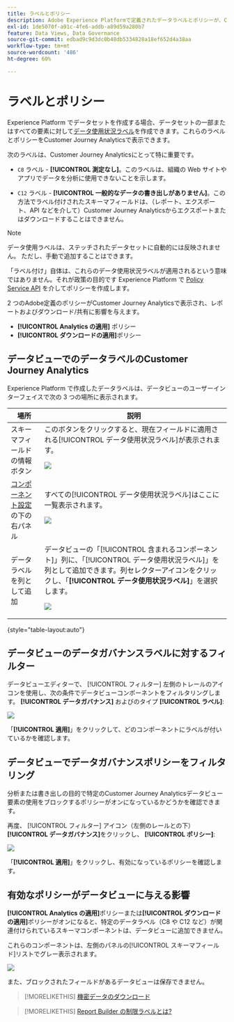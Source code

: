 ```yaml
---
title: ラベルとポリシー
description: Adobe Experience Platformで定義されたデータラベルとポリシーが、Customer Journey Analyticsのデータビューとレポートに与える影響について説明します。
exl-id: 1de5070f-a91c-4fe6-addb-a89d59a280b7
feature: Data Views, Data Governance
source-git-commit: edbad9c9d3dc0b48db5334828a18ef652d4a38aa
workflow-type: tm+mt
source-wordcount: '486'
ht-degree: 60%

---
```


# ラベルとポリシー

Experience Platform でデータセットを作成する場合、データセットの一部またはすべての要素に対して[データ使用状況ラベル](https://experienceleague.adobe.com/docs/experience-platform/data-governance/labels/reference.html?lang=ja)を作成できます。これらのラベルとポリシーをCustomer Journey Analyticsで表示できます。

次のラベルは、Customer Journey Analyticsにとって特に重要です。

* `C8` ラベル - **[!UICONTROL 測定なし]**。このラベルは、組織の Web サイトやアプリでデータを分析に使用できないことを示します。

* `C12` ラベル - **[!UICONTROL 一般的なデータの書き出しがありません]**。この方法でラベル付けされたスキーマフィールドは、（レポート、エクスポート、API などを介して）Customer Journey Analyticsからエクスポートまたはダウンロードすることはできません。

>[!NOTE]
>
>データ使用ラベルは、ステッチされたデータセットに自動的には反映されません。 ただし、手動で追加することはできます。

「ラベル付け」自体は、これらのデータ使用状況ラベルが適用されるという意味ではありません。それが政策の目的です Experience Platform で [Policy Service API](https://experienceleague.adobe.com/docs/experience-platform/data-governance/api/overview.html?lang=ja) を介してポリシーを作成します。

2 つのAdobe定義のポリシーがCustomer Journey Analyticsで表示され、レポートおよびダウンロード/共有に影響を与えます。

* **[!UICONTROL Analytics の適用]** ポリシー
* **[!UICONTROL ダウンロードの適用]**&#x200B;ポリシー

## データビューでのデータラベルのCustomer Journey Analytics

Experience Platform で作成したデータラベルは、データビューのユーザーインターフェイスで次の 3 つの場所に表示されます。

| 場所 | 説明 |
| --- | --- |
| スキーマフィールドの情報ボタン | このボタンをクリックすると、現在フィールドに適用される[!UICONTROL データ使用状況ラベル]が表示されます。<p>![](assets/data-label-left.png) |
| [コンポーネント設定](/help/data-views/component-settings/overview.md)の下の右パネル | すべての[!UICONTROL データ使用状況ラベル]はここに一覧表示されます。<p>![](assets/data-label-right.png) |
| データラベルを列として追加 | データビューの「[!UICONTROL 含まれるコンポーネント]」列に、「[!UICONTROL データ使用状況ラベル]」を列として追加できます。列セレクターアイコンをクリックし、「**[!UICONTROL データ使用状況ラベル]**」を選択します。<p>![](assets/data-label-column.png) |

{style="table-layout:auto"}

## データビューのデータガバナンスラベルに対するフィルター

データビューエディターで、 [!UICONTROL フィルター] 左側のトレールのアイコンを使用し、次の条件でデータビューコンポーネントをフィルタリングします。 **[!UICONTROL データガバナンス]** およびのタイプ **[!UICONTROL ラベル]**:

![](assets/filter-labels.png)

「**[!UICONTROL 適用]**」をクリックして、どのコンポーネントにラベルが付いているかを確認します。

## データビューでデータガバナンスポリシーをフィルタリング

分析または書き出しの目的で特定のCustomer Journey Analyticsデータビュー要素の使用をブロックするポリシーがオンになっているかどうかを確認できます。

再度、 [!UICONTROL フィルター] アイコン（左側のレールとの下） **[!UICONTROL データガバナンス]**&#x200B;をクリックし、 **[!UICONTROL ポリシー]**:

![](assets/filter-policies.png)

「**[!UICONTROL 適用]**」をクリックし、有効になっているポリシーを確認します。

## 有効なポリシーがデータビューに与える影響

**[!UICONTROL Analytics の適用]**&#x200B;ポリシーまたは&#x200B;**[!UICONTROL ダウンロードの適用]**&#x200B;ポリシーがオンになると、特定のデータラベル（C8 や C12 など）が関連付けられているスキーマコンポーネントは、データビューに追加できません。

これらのコンポーネントは、左側のパネルの[!UICONTROL スキーマフィールド]リストでグレー表示されます。

![](assets/component-greyed.png)

また、ブロックされたフィールドがあるデータビューは保存できません。

>[!MORELIKETHIS]
>[機密データのダウンロード](/help/analysis-workspace/curate-share/download-send.md)

>[!MORELIKETHIS]
>[Report Builder の制限ラベルとは?](https://experienceleague.adobe.com/docs/analytics-platform/using/cja-reportbuilder/restricted-labels.html?lang=ja)


